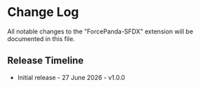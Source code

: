 # Change Log

All notable changes to the "ForcePanda-SFDX" extension will be documented in this file.

## Release Timeline

- Initial release - 27 June 2026 - v1.0.0